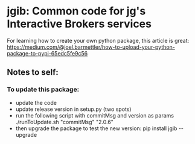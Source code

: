 # jgib: Common code for jg's Interactive Brokers services

For learning how to create your own python package, this article is great:
https://medium.com/@joel.barmettler/how-to-upload-your-python-package-to-pypi-65edc5fe9c56


## Notes to self:
### To update this package:
- update the code
- update release version in setup.py (two spots)
- run the following script with commitMsg and version as params
    ./runToUpdate.sh "commitMsg" "2.0.6"
- then upgrade the package to test the new version: 
    pip install jgib --upgrade





